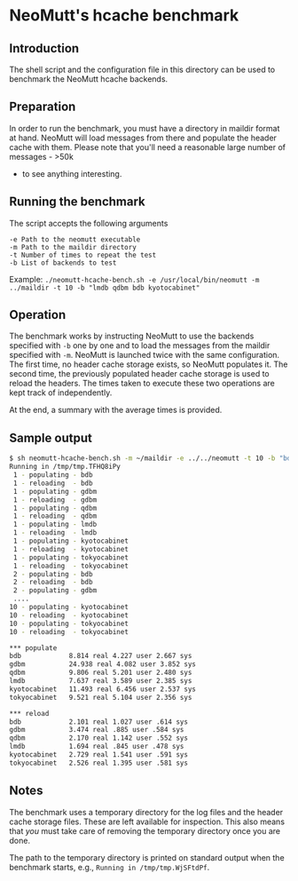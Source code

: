 # NeoMutt's hcache benchmark

## Introduction

The shell script and the configuration file in this directory can be used to
benchmark the NeoMutt hcache backends.

## Preparation

In order to run the benchmark, you must have a directory in maildir format at
hand. NeoMutt will load messages from there and populate the header cache with
them. Please note that you'll need a reasonable large number of messages - >50k
- to see anything interesting.

## Running the benchmark

The script accepts the following arguments

```
-e Path to the neomutt executable
-m Path to the maildir directory
-t Number of times to repeat the test
-b List of backends to test
```

Example: `./neomutt-hcache-bench.sh -e /usr/local/bin/neomutt -m ../maildir -t 10 -b "lmdb qdbm bdb kyotocabinet"`

## Operation

The benchmark works by instructing NeoMutt to use the backends specified with
`-b` one by one and to load the messages from the maildir specified with `-m`.
NeoMutt is launched twice with the same configuration. The first time, no header
cache storage exists, so NeoMutt populates it. The second time, the previously
populated header cache storage is used to reload the headers. The times taken to
execute these two operations are kept track of independently.

At the end, a summary with the average times is provided.

## Sample output

```sh
$ sh neomutt-hcache-bench.sh -m ~/maildir -e ../../neomutt -t 10 -b "bdb gdbm qdbm lmdb kyotocabinet tokyocabinet"
Running in /tmp/tmp.TFHQ8iPy
 1 - populating - bdb
 1 - reloading  - bdb
 1 - populating - gdbm
 1 - reloading  - gdbm
 1 - populating - qdbm
 1 - reloading  - qdbm
 1 - populating - lmdb
 1 - reloading  - lmdb
 1 - populating - kyotocabinet
 1 - reloading  - kyotocabinet
 1 - populating - tokyocabinet
 1 - reloading  - tokyocabinet
 2 - populating - bdb
 2 - reloading  - bdb
 2 - populating - gdbm
 ....
10 - populating - kyotocabinet
10 - reloading  - kyotocabinet
10 - populating - tokyocabinet
10 - reloading  - tokyocabinet

*** populate
bdb            8.814 real 4.227 user 2.667 sys
gdbm           24.938 real 4.082 user 3.852 sys
qdbm           9.806 real 5.201 user 2.480 sys
lmdb           7.637 real 3.589 user 2.385 sys
kyotocabinet   11.493 real 6.456 user 2.537 sys
tokyocabinet   9.521 real 5.104 user 2.356 sys

*** reload
bdb            2.101 real 1.027 user .614 sys
gdbm           3.474 real .885 user .584 sys
qdbm           2.170 real 1.142 user .552 sys
lmdb           1.694 real .845 user .478 sys
kyotocabinet   2.729 real 1.541 user .591 sys
tokyocabinet   2.526 real 1.395 user .581 sys
```

## Notes

The benchmark uses a temporary directory for the log files and the header cache
storage files. These are left available for inspection. This also means that
*you* must take care of removing the temporary directory once you are done.

The path to the temporary directory is printed on standard output when the
benchmark starts, e.g., `Running in /tmp/tmp.WjSFtdPf`.
